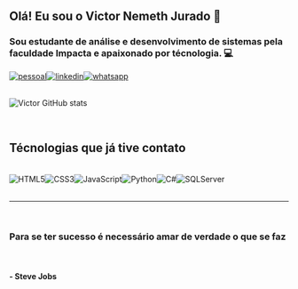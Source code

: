 
## Olá! Eu sou o Victor Nemeth Jurado 👋
### Sou estudante de análise e desenvolvimento de sistemas pela faculdade Impacta e apaixonado por técnologia. 💻


[![pessoal](https://img.shields.io/website?label=victorjurado.com.br&style=for-the-badge&url=https://www.victorjurado.com.br)](https://www.victorjurado.com.br)[![linkedin](https://img.shields.io/badge/LinkedIn-0077B5?style=for-the-badge&logo=linkedin&logoColor=white)](https://www.linkedin.com/in/victor-nemeth-jurado-2a93a0206/)[![whatsapp](https://img.shields.io/badge/WhatsApp-25D366?style=for-the-badge&logo=whatsapp&logoColor=white)](https://api.whatsapp.com/send?phone=5511983018778)
<br/>
<br/>

![Victor GitHub stats](https://github-readme-stats.vercel.app/api?username=VictorJurado18&show_icons=true&theme=dracula)

<br/>

## Técnologias que já tive contato

<div style="display: inline_block"><br/>
  <img align="center" alt="HTML5" src="https://img.shields.io/badge/HTML5-E34F26?style=for-the-badge&logo=html5&logoColor=white"><img align="center" alt="CSS3" src="https://img.shields.io/badge/CSS3-1572B6?style=for-the-badge&logo=css3&logoColor=white"><img align="center" alt="JavaScript" src="https://img.shields.io/badge/JavaScript-323330?style=for-the-badge&logo=javascript&logoColor=F7DF1E"><img align="center" alt="Python" src="	https://img.shields.io/badge/Python-14354C?style=for-the-badge&logo=python&logoColor=white"><img align="center" alt="C#" src="	https://img.shields.io/badge/C%23-239120?style=for-the-badge&logo=c-sharp&logoColor=white"><img align="center" alt="SQLServer" src="	https://img.shields.io/badge/Microsoft_SQL_Server-CC2927?style=for-the-badge&logo=microsoft-sql-server&logoColor=white">
</div><br/>

<hr/>
</br>

### Para se ter sucesso é necessário amar de verdade o que se faz
</br>

#### - Steve Jobs
